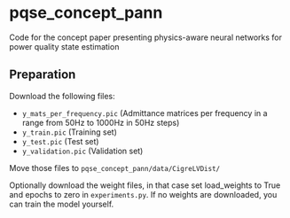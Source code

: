 # pqse_concept_pann
Code for the concept paper presenting physics-aware neural networks for power quality state estimation

## Preparation
Download the following files:
- `y_mats_per_frequency.pic` (Admittance matrices per frequency in a range from 50Hz to 1000Hz in 50Hz steps)
- `y_train.pic` (Training set)
- `y_test.pic` (Test set)
- `y_validation.pic` (Validation set)

Move those files to `pqse_concept_pann/data/CigreLVDist/`

Optionally download the weight files, in that case set load_weights to True and epochs to zero in `experiments.py`.
If no weights are downloaded, you can train the model yourself. 
